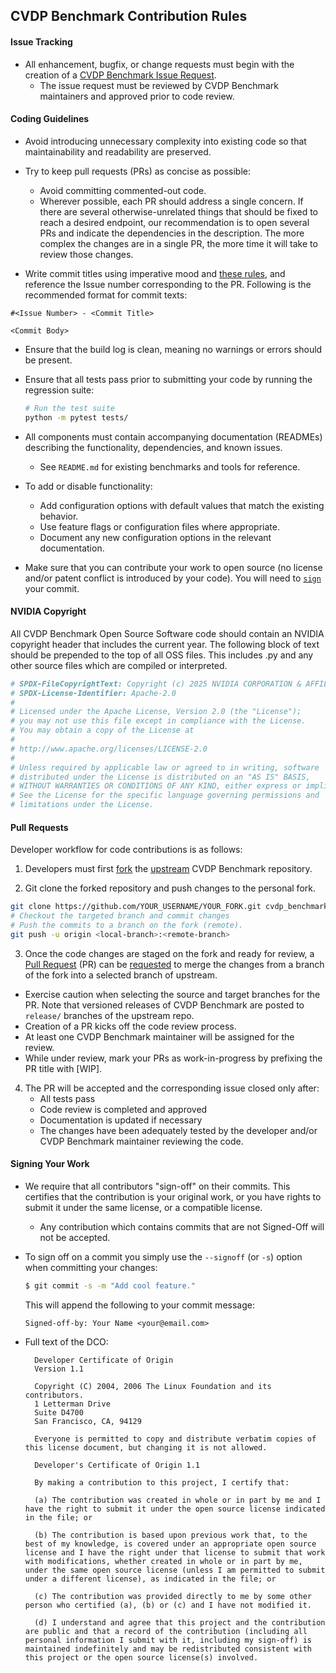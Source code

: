 ## CVDP Benchmark Contribution Rules

#### Issue Tracking

* All enhancement, bugfix, or change requests must begin with the creation of a [CVDP Benchmark Issue Request](https://github.com/your-org/cvdp_benchmark/issues).
  * The issue request must be reviewed by CVDP Benchmark maintainers and approved prior to code review.


#### Coding Guidelines

- Avoid introducing unnecessary complexity into existing code so that maintainability and readability are preserved.

- Try to keep pull requests (PRs) as concise as possible:
  - Avoid committing commented-out code.
  - Wherever possible, each PR should address a single concern. If there are several otherwise-unrelated things that should be fixed to reach a desired endpoint, our recommendation is to open several PRs and indicate the dependencies in the description. The more complex the changes are in a single PR, the more time it will take to review those changes.

- Write commit titles using imperative mood and [these rules](https://chris.beams.io/posts/git-commit/), and reference the Issue number corresponding to the PR. Following is the recommended format for commit texts:
```
#<Issue Number> - <Commit Title>

<Commit Body>
```

- Ensure that the build log is clean, meaning no warnings or errors should be present.

- Ensure that all tests pass prior to submitting your code by running the regression suite:
  ```bash
  # Run the test suite
  python -m pytest tests/
  ```

- All components must contain accompanying documentation (READMEs) describing the functionality, dependencies, and known issues.

  - See `README.md` for existing benchmarks and tools for reference.

- To add or disable functionality:
  - Add configuration options with default values that match the existing behavior.
  - Use feature flags or configuration files where appropriate.
  - Document any new configuration options in the relevant documentation.

- Make sure that you can contribute your work to open source (no license and/or patent conflict is introduced by your code). You will need to [`sign`](#signing-your-work) your commit.

#### NVIDIA Copyright

All CVDP Benchmark Open Source Software code should contain an NVIDIA copyright header that includes the current year.  The following block of text should be prepended to the top of all OSS files.  This includes .py and any other source files which are compiled or interpreted.
```python
# SPDX-FileCopyrightText: Copyright (c) 2025 NVIDIA CORPORATION & AFFILIATES. All rights reserved.
# SPDX-License-Identifier: Apache-2.0
#
# Licensed under the Apache License, Version 2.0 (the "License");
# you may not use this file except in compliance with the License.
# You may obtain a copy of the License at
#
# http://www.apache.org/licenses/LICENSE-2.0
#
# Unless required by applicable law or agreed to in writing, software
# distributed under the License is distributed on an "AS IS" BASIS,
# WITHOUT WARRANTIES OR CONDITIONS OF ANY KIND, either express or implied.
# See the License for the specific language governing permissions and
# limitations under the License. 
```

#### Pull Requests
Developer workflow for code contributions is as follows:

1. Developers must first [fork](https://help.github.com/en/articles/fork-a-repo) the [upstream](https://github.com/your-org/cvdp_benchmark) CVDP Benchmark repository.

2. Git clone the forked repository and push changes to the personal fork.

  ```bash
git clone https://github.com/YOUR_USERNAME/YOUR_FORK.git cvdp_benchmark
# Checkout the targeted branch and commit changes
# Push the commits to a branch on the fork (remote).
git push -u origin <local-branch>:<remote-branch>
  ```

3. Once the code changes are staged on the fork and ready for review, a [Pull Request](https://help.github.com/en/articles/about-pull-requests) (PR) can be [requested](https://help.github.com/en/articles/creating-a-pull-request) to merge the changes from a branch of the fork into a selected branch of upstream.
  * Exercise caution when selecting the source and target branches for the PR.
    Note that versioned releases of CVDP Benchmark are posted to `release/` branches of the upstream repo.
  * Creation of a PR kicks off the code review process.
  * At least one CVDP Benchmark maintainer will be assigned for the review.
  * While under review, mark your PRs as work-in-progress by prefixing the PR title with [WIP].

4. The PR will be accepted and the corresponding issue closed only after:
   - All tests pass
   - Code review is completed and approved
   - Documentation is updated if necessary
   - The changes have been adequately tested by the developer and/or CVDP Benchmark maintainer reviewing the code.


#### Signing Your Work

* We require that all contributors "sign-off" on their commits. This certifies that the contribution is your original work, or you have rights to submit it under the same license, or a compatible license.

  * Any contribution which contains commits that are not Signed-Off will not be accepted.

* To sign off on a commit you simply use the `--signoff` (or `-s`) option when committing your changes:
  ```bash
  $ git commit -s -m "Add cool feature."
  ```
  This will append the following to your commit message:
  ```
  Signed-off-by: Your Name <your@email.com>
  ```

* Full text of the DCO:

  ```
    Developer Certificate of Origin
    Version 1.1
    
    Copyright (C) 2004, 2006 The Linux Foundation and its contributors.
    1 Letterman Drive
    Suite D4700
    San Francisco, CA, 94129
    
    Everyone is permitted to copy and distribute verbatim copies of this license document, but changing it is not allowed.
  ```

  ```
    Developer's Certificate of Origin 1.1
    
    By making a contribution to this project, I certify that:
    
    (a) The contribution was created in whole or in part by me and I have the right to submit it under the open source license indicated in the file; or
    
    (b) The contribution is based upon previous work that, to the best of my knowledge, is covered under an appropriate open source license and I have the right under that license to submit that work with modifications, whether created in whole or in part by me, under the same open source license (unless I am permitted to submit under a different license), as indicated in the file; or
    
    (c) The contribution was provided directly to me by some other person who certified (a), (b) or (c) and I have not modified it.
    
    (d) I understand and agree that this project and the contribution are public and that a record of the contribution (including all personal information I submit with it, including my sign-off) is maintained indefinitely and may be redistributed consistent with this project or the open source license(s) involved.
  ```